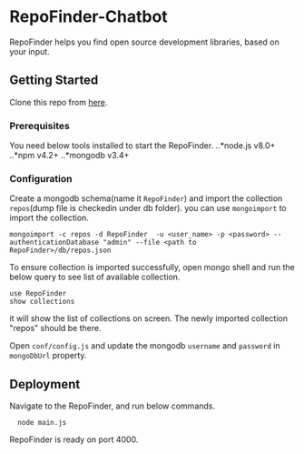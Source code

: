 # RepoFinder-Chatbot
RepoFinder helps you find open source development libraries, based on your input.


## Getting Started

Clone this repo from [here](https://github.com/AppLozic/RepoFinder-Chatbot.git).

### Prerequisites

You need below tools installed to start the RepoFinder.
..*node.js v8.0+
..*npm v4.2+
..*mongodb v3.4+

### Configuration

Create a mongodb schema(name it ```RepoFinder```) and import the collection ```repos```(dump file is checkedin under db folder). you can use ```mongoimport``` to import the collection.

```
mongoimport -c repos -d RepoFinder  -u <user_name> -p <password> --authenticationDatabase "admin" --file <path to RepoFinder>/db/repos.json
```
To ensure collection is imported successfully, open mongo shell and run the below query to see list of available collection.
```
use RepoFinder
show collections
```
it will show the list of collections on screen. The newly imported collection "repos" should be there.

Open  ```conf/config.js``` and update the mongodb ```username``` and ```password``` in  ```mongoDbUrl``` property. 


## Deployment

Navigate to the RepoFinder, and run below commands.
```npm install
  node main.js
```

RepoFinder is ready on port 4000.

